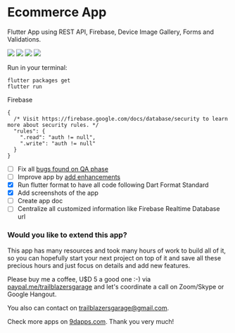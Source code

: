 # Ecommerce App

Flutter App using REST API, Firebase, Device Image Gallery, Forms and Validations.

![](screenshots/product-add-page.jpg)
![](screenshots/product-list.jpg)
![](screenshots/login-page.jpg)
![](screenshots/register-page.jpg)

Run in your terminal:
```
flutter packages get
flutter run
```

Firebase
```
{
  /* Visit https://firebase.google.com/docs/database/security to learn more about security rules. */
  "rules": {
    ".read": "auth != null",
    ".write": "auth != null"
  }
}
```
- [ ] Fix all [bugs found on QA phase](https://github.com/TrailblazersGarage/ecommerce-app/issues?q=is%3Aopen+is%3Aissue+label%3Abug)
- [ ] Improve app by [add enhancements](https://github.com/TrailblazersGarage/ecommerce-app/issues?q=is%3Aopen+is%3Aissue+label%3Aenhancement)
- [x] Run flutter format to have all code following Dart Format Standard
- [x] Add screenshots of the app
- [ ] Create app doc
- [ ] Centralize all customized information like Firebase Realtime Database url

### Would you like to extend this app?
This app has many resources and took many hours of work to build all of it, so you can hopefully start your next project on top of it and save all these precious hours and just focus on details and add new features.

Please buy me a coffee, U$D 5 a good one :-) via [paypal.me/trailblazersgarage](https://www.paypal.me/trailblazersgarage) and let's coordinate a call on Zoom/Skype or Google Hangout.

You also can contact on trailblazersgarage@gmail.com.

Check more apps on [9dapps.com](http://www.9dapps.com).
Thank you very much!